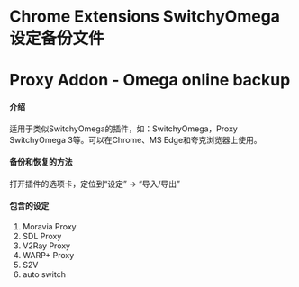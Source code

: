 
# Chrome Extensions  **SwitchyOmega** 设定备份文件
# Proxy Addon -  Omega online backup
#### 介绍
适用于类似SwitchyOmega的插件，如：SwitchyOmega，Proxy SwitchyOmega 3等。可以在Chrome、MS Edge和夸克浏览器上使用。

#### 备份和恢复的方法
打开插件的选项卡，定位到“设定” -> “导入/导出”


#### 包含的设定

1.  Moravia Proxy
2.  SDL Proxy
3.  V2Ray Proxy
4.  WARP+ Proxy
5.  S2V
6.  auto switch
